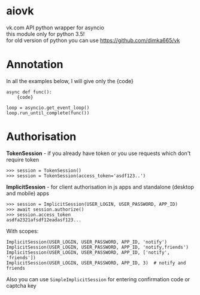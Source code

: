 # aiovk
vk.com API python wrapper for asyncio  
this module only for python 3.5!  
for old version of python you can use https://github.com/dimka665/vk

# Annotation
In all the examples below, I will give only the {code}

    async def func():
        {code}

    loop = asyncio.get_event_loop()
    loop.run_until_complete(func())


# Authorisation
**TokenSession** - if you already have token or you use requests which don't require token

    >>> session = TokenSession()
    >>> session = TokenSession(access_token='asdf123..')

**ImplicitSession** - for client authorisation in js apps and standalone (desktop and mobile) apps

    >>> session = ImplicitSession(USER_LOGIN, USER_PASSWORD, APP_ID)
    >>> await session.authorize()
    >>> session.access_token
    asdfa2321afsdf12eadasf123...

With scopes:

    ImplicitSession(USER_LOGIN, USER_PASSWORD, APP_ID, 'notify')
    ImplicitSession(USER_LOGIN, USER_PASSWORD, APP_ID, 'notify,friends')
    ImplicitSession(USER_LOGIN, USER_PASSWORD, APP_ID, ['notify', 'friends'])
    ImplicitSession(USER_LOGIN, USER_PASSWORD, APP_ID, 3)  # notify and friends

Also you can use `SimpleImplicitSession` for entering confirmation code
or captcha key
